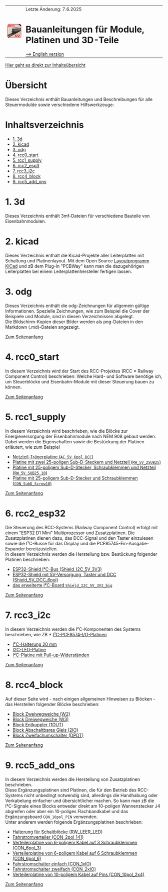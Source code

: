 <table><tr><td><img src="./images/RCC5V_Logo_96.png"></img></td><td>
Letzte &Auml;nderung: 7.6.2025 <a name="up"></a><br>   
<h1>Bauanleitungen für Module, Platinen und 3D-Teile</h1>
<a href="README.md">==> English version</a>&nbsp; &nbsp; &nbsp; 
</td></tr></table>   

[Hier geht es direkt zur Inhalts&uuml;bersicht](#x05)   

# &Uuml;bersicht
Dieses Verzeichnis enthält Bauanleitungen und Beschreibungen für alle Steuermodulde sowie verschiedene Hilfswerkzeuge:   

## 
<a name="x05"></a>   

# Inhaltsverzeichnis   
* [1. 3d](#x10)   
* [2. kicad](#x20)   
* [3. odg](#x30)   
* [4. rcc0_start](#x40)   
* [5. rcc1_supply](#x50)   
* [6. rcc2_esp3](#x60)   
* [7. rcc3_i2c](#x70)   
* [8. rcc4_block](#x80)   
* [9. rcc5_add_ons](#x90)   

<a name="x10"></a>   

# 1. 3d
Dieses Verzeichnis enth&auml;lt 3mf-Dateien f&uuml;r verschiedene Bauteile von Eisenbahnmodulen.   

<a name="x20"></a>   

# 2. kicad
Dieses Verzeichnis enthält die Kicad-Projekte aller Leiterplatten mit Schaltung und Platinenlayout. Mit dem Open Source [Layoutprogramm KiCad](https://www.kicad.org/) und zB dem Plug-in "PCBWay" kann man die dazugehörigen Leiterplatten bei einem Leiterplattenhersteller fertigen lassen.   

<a name="x30"></a>   

# 3. odg
Dieses Verzeichnis enthält die odg-Zeichnungen für allgemein gültige Informationen. Spezielle Zeichnungen, wie zum Beispiel die Cover der Beispiele und Module, sind in diesen Verzeichnissen abgelegt.   
Die Bildschirm-Kopien dieser Bilder werden als png-Dateien in den Markdown (.md)-Dateien angezeigt.   

[Zum Seitenanfang](#up)   
<a name="x40"></a>   

# 4. rcc0_start
In diesem Verzeichnis wird der Start des RCC-Projektes (RCC = Railway Component Control) beschrieben: Welche Hard- und Software benötige ich, um Steuerblöcke und Eisenbahn-Module mit dieser Steuerung bauen zu können.   

[Zum Seitenanfang](#up)   
<a name="x50"></a>   

# 5. rcc1_supply
In diesem Verzeichnis wird beschrieben, wie die Blöcke zur Energieversorgung der Eisenbahnmodule nach NEM 908 gebaut werden. Dabei werden die Eigenschaften sowie die Bestückung der Platinen erläutert, wie zum Beispiel   
* [Netzteil-Tr&auml;gerplatine (`AC_5V_6pol_DCC`)](/fab/rcc1_supply/#x22)   
* [Platine mit zwei 25-poligen Sub-D-Steckern und Netzteil (`RW_5V_2SUB25`)](/fab/rcc1_supply/#x32)   
* [Platine mit 25-poligem Sub-D-Stecker, Schraubklemmen und Netzteil (`RW_5V_SUB25_10`)](/fab/rcc1_supply/#x33)    
* [Platine mit 25-poligem Sub-D-Stecker und Schraubklemmen (`CON_SubD_Screw10`)](/fab/rcc1_supply/#x34)   

[Zum Seitenanfang](#up)   
<a name="x60"></a>   

# 6. rcc2_esp32
Die Steuerung des RCC-Systems (Railway Component Control) erfolgt mit einem "ESP32 D1 Mini" Multiprozessor und Zusatzplatinen. Die Zusatzplatinen dienen dazu, das DCC-Signal und den Taster einzulesen sowie die I²C-Busse f&uuml;r das Display und die PCF85745-Ein-Ausgabe-Expander bereitzustellen.   
In diesem Verzeichnis werden die Herstellung bzw. Best&uuml;ckung folgender Platinen beschrieben:   
* [ESP32-Shield I²C-Bus (Shield_I2C_5V_3V3)](/fab/rcc2_esp32/#x20)   
* [ESP32-Shield mit 5V-Versorgung, Taster und DCC (Shield_5V_DCC_6pol)](/fab/rcc2_esp32/#x30)   
* [das erweiterte I²C-Board `Shield_I2C_5V_3V3_big`](/fab/rcc2_esp32/#x40)   

[Zum Seitenanfang](#up)   
<a name="x70"></a>   

# 7. rcc3_i2c
In diesem Verzeichnis werden die I²C-Komponenten des Systems beschrieben, wie ZB   * [I²C-PCF8574-I/O-Platinen](/fab/rcc3_i2c/#x10)   
* [I²C-Halterung 20 mm](/fab/rcc3_i2c/#x20)   
* [I2C-LED-Platine](/fab/rcc3_i2c/#x40)   
* [I²C-Platine mit Pull-up-Widerst&auml;nden](/fab/rcc3_i2c/#x60)   

[Zum Seitenanfang](#up)   
<a name="x80"></a>   

# 8. rcc4_block
Auf dieser Seite wird - nach einigen allgemeinen Hinweisen zu Bl&ouml;cken - das Herstellen folgender Bl&ouml;cke beschrieben:   
* [Block Zweiwegweiche (W2)](/fab/rcc4_block/#x20)   
* [Block Dreiwegweiche (W3)](/fab/rcc4_block/#x30)   
* [Block Entkuppler (1OUT)](/fab/rcc4_block/#x40)   
* [Block Abschaltbares Gleis (2IO)](/fab/rcc4_block/#x50)   
* [Block Zweifachumschalter (DPDT)](/fab/rcc4_block/#x60)   

[Zum Seitenanfang](#up)   
<a name="x90"></a>   

# 9. rcc5_add_ons
In diesem Verzeichnis werden die Herstellung von Zusatzplatinen beschrieben.   
Diese Erg&auml;nzungsplatinen sind Platinen, die f&uuml;r den Betrieb des RCC-Systems nicht unbedingt notwendig sind, allerdings die Handhabung oder Verkabelung einfacher und &uuml;bersichtlicher machen. So kann man zB die I²C-Signale eines Blocks entweder direkt am 10-poligen Wannenstecker J4 abgreifen oder aber ein 10-poliges Flachbandkabel und das Erg&auml;nzungsboard `CON_10pol_PIN` verwenden.   
Unter anderem werden folgende Erg&auml;nzungsplatinen beschrieben:   
* [Halterung f&uuml;r Schaltbl&ouml;cke (RW_LEER_LED)](/fab/rcc5_add_ons/#x20)   
* [Fahrstromverteiler (CON_2pol_141)](/fab/rcc5_add_ons/#x30)   
* [Verteilerplatine von 6-poligem Kabel auf 3 Schraubklemmen (CON_6pol_3)](/fab/rcc5_add_ons/#x40)   
* [Verteilerplatine von 6-poligem Kabel auf 6 Schraubklemmen (CON_6pol_6)](/fab/rcc5_add_ons/#x50)   
* [Fahrstromschalter einfach (CON_1xIO)](/fab/rcc5_add_ons/#x60)   
* [Fahrstromschalter zweifach (CON_2xIO)](/fab/rcc5_add_ons/#x70)   
* [Verteilerplatine von 10-poligem Kabel auf Pins (CON_10pol_2x4)](/fab/rcc5_add_ons/#x80)   

[Zum Seitenanfang](#up)   